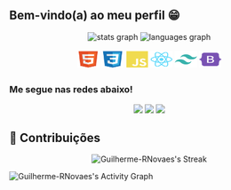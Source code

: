 ## Bem-vindo(a) ao meu perfil 😁

<div align="center">
  <img src="https://github-readme-stats.vercel.app/api?hide_title=false&hide_rank=false&show_icons=true&include_all_commits=false&count_private=true&disable_animations=false&theme=transparent&locale=en&hide_border=true&bg_color=060A0CD0&title_color=5BCDEC&icon_color=5BCDEC&username=Guilherme-RNovaes" height="150" alt="stats graph"  />
  <img src="https://github-readme-stats.vercel.app/api/top-langs?locale=en&hide_title=false&layout=compact&card_width=320&langs_count=5&theme=transparent&hide_border=true&bg_color=060A0CD0&title_color=5BCDEC&username=Guilherme-RNovaes" height="150" alt="languages graph"  />
</div>
<div style="display: inline_block" align="center"><br>
  <img align="center" alt="HTML" height="30" width="40" src="https://raw.githubusercontent.com/devicons/devicon/master/icons/html5/html5-original.svg">
  <img align="center" alt="CSS" height="30" width="40" src="https://raw.githubusercontent.com/devicons/devicon/master/icons/css3/css3-original.svg">
  <img align="center" alt="Js" height="30" width="40" src="https://raw.githubusercontent.com/devicons/devicon/master/icons/javascript/javascript-plain.svg">
  <img align="center" alt="react" height="30" width="40" src="https://raw.githubusercontent.com/devicons/devicon/master/icons/react/react-original.svg">
  <img align="center" alt="tailwind" height="30" width="40" src="https://raw.githubusercontent.com/devicons/devicon/master/icons/tailwindcss/tailwindcss-plain.svg">
  <img align="center" alt="bootstrap" height="30" width="40" src="https://raw.githubusercontent.com/devicons/devicon/master/icons/bootstrap/bootstrap-plain.svg">
</div>
 
 ##
 
  ### Me segue nas redes abaixo!
 
<div align="center"> 
  <a href="https://instagram.com/gr.novaes" target="_blank"><img src="https://img.shields.io/badge/-Instagram-%23E4405F?style=for-the-badge&logo=instagram&logoColor=white" target="_blank"></a>
  <a href ="mailto:guilherme00rogerio@gmail.com"><img src="https://img.shields.io/badge/-Gmail-%23333?style=for-the-badge&logo=gmail&logoColor=white" target="_blank"></a>
  <a href="https://www.linkedin.com/in/guilherme-r-novaes" target="_blank"><img src="https://img.shields.io/badge/-LinkedIn-%230077B5?style=for-the-badge&logo=linkedin&logoColor=white" target="_blank"></a>
</div>

##

## 🗽 Contribuições

<p align="center">
<!--     <a href="https://github.com/Guilherme-RNovaes/github-readme-streak-stats"> -->
        <img title="🔥 Get streak stats for your profile at git.io/streak-stats" alt="Guilherme-RNovaes's Streak" src="https://github-readme-streak-stats.herokuapp.com?user=Guilherme-RNovaes&theme=black-ice&hide_border=true&border_radius=5&locale=pt-br&stroke=00000000&ring=5BCDEC&background=060A0CD0"/>
<!--     </a> -->
</p>

<!-- <a href="https://github.com/liberti1991/github-readme-activity-graph"> -->
  <img alt="Guilherme-RNovaes's Activity Graph" src="https://activity-graph.herokuapp.com/graph?username=Guilherme-RNovaes&bg_color=0D1117&color=5BCDEC&line=5BCDEC&point=FFFFFF&hide_border=true" />
<!--   </a> -->


<!-- ![Snake animation](https://github.com/Guilherme-RNovaes/Guilherme-RNovaes/blob/output/github-contribution-grid-snake.svg) -->
